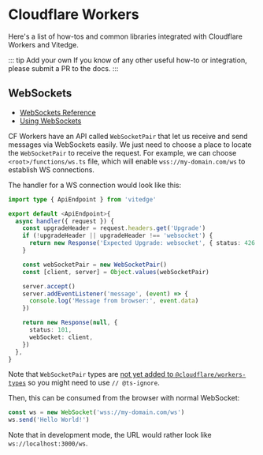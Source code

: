 # Cloudflare Workers

Here's a list of how-tos and common libraries integrated with Cloudflare Workers and Vitedge.

::: tip Add your own
If you know of any other useful how-to or integration, please submit a PR to the docs.
:::

## WebSockets

- [WebSockets Reference](https://developers.cloudflare.com/workers/runtime-apis/websockets)
- [Using WebSockets](https://developers.cloudflare.com/workers/learning/using-websockets)

CF Workers have an API called `WebSocketPair` that let us receive and send messages via WebSockets easily.
We just need to choose a place to locate the `WebSocketPair` to receive the request. For example, we can choose `<root>/functions/ws.ts` file, which will enable `wss://my-domain.com/ws` to establish WS connections.

The handler for a WS connection would look like this:

```ts
import type { ApiEndpoint } from 'vitedge'

export default <ApiEndpoint>{
  async handler({ request }) {
    const upgradeHeader = request.headers.get('Upgrade')
    if (!upgradeHeader || upgradeHeader !== 'websocket') {
      return new Response('Expected Upgrade: websocket', { status: 426 })
    }

    const webSocketPair = new WebSocketPair()
    const [client, server] = Object.values(webSocketPair)

    server.accept()
    server.addEventListener('message', (event) => {
      console.log('Message from browser:', event.data)
    })

    return new Response(null, {
      status: 101,
      webSocket: client,
    })
  },
}
```

Note that `WebSocketPair` types are [not yet added to `@cloudflare/workers-types`](https://github.com/cloudflare/workers-types/issues/84) so you might need to use `// @ts-ignore`.

Then, this can be consumed from the browser with normal WebSocket:

```js
const ws = new WebSocket('wss://my-domain.com/ws')
ws.send('Hello World!')
```

Note that in development mode, the URL would rather look like `ws://localhost:3000/ws`.
